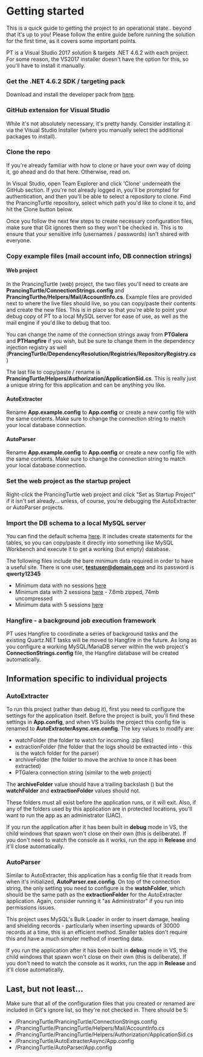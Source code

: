 # Getting started

This is a quick guide to getting the project to an operational state.. beyond that it's up to you! Please follow the entire guide before running the solution for the first time, as it covers some important points.

PT is a Visual Studio 2017 solution & targets .NET 4.6.2 with each project. For some reason, the VS2017 installer doesn't have the option for this, so you'll have to install it manually.

### Get the .NET 4.6.2 SDK / targeting pack
Download and install the developer pack from [here](https://www.microsoft.com/en-us/download/details.aspx?id=53321).

### GitHub extension for Visual Studio
While it's not absolutely necessary, it's pretty handy. Consider installing it via the Visual Studio Installer (where you manually select the additional packages to install).

### Clone the repo
If you're already familiar with how to clone or have your own way of doing it, go ahead and do that here. Otherwise, read on.

In Visual Studio, open Team Explorer and click 'Clone' underneath the GitHub section. If you're not already logged in, you'll be prompted for authentication, and then you'll be able to select a repository to clone. Find the PrancingTurtle repository, select which path you'd like to clone it to, and hit the Clone button below.

Once you follow the next few steps to create necessary configuration files, make sure that Git ignores them so they won't be checked in. This is to ensure that your sensitive info (usernames / passwords) isn't shared with everyone.

### Copy example files (mail account info, DB connection strings)

#### Web project

In the PrancingTurtle (web) project, the two files you'll need to create are **PrancingTurtle/ConnectionStrings.config** and **PrancingTurthe/Helpers/Mail/AccountInfo.cs**. Example files are provided next to where the live files should live, so you can copy/paste their contents and create the new files. This is in place so that you're able to point your debug copy of PT to a local MySQL server for ease of use, as well as the mail engine if you'd like to debug that too.

You can change the name of the connection strings away from **PTGalera** and **PTHangfire** if you wish, but be sure to change them in the dependency injection registry as well (**PrancingTurtle/DependencyResolution/Registries/RepositoryRegistry.cs**)

The last file to copy/paste / rename is **PrancingTurtle/Helpers/Authorization/ApplicationSid.cs**. This is really just a unique string for this application and can be anything you like.

#### AutoExtracter

Rename **App.example.config** to **App.config** or create a new config file with the same contents. Make sure to change the connection string to match your local database connection.

#### AutoParser

Rename **App.example.config** to **App.config** or create a new config file with the same contents. Make sure to change the connection string to match your local database connection.

### Set the web project as the startup project
Right-click the PrancingTurtle web project and click "Set as Startup Project" if it isn't set already... unless, of course, you're debugging the AutoExtracter or AutoParser projects.

### Import the DB schema to a local MySQL server
You can find the default schema [here](https://github.com/hewisaurus/PrancingTurtle/blob/master/PTSchema-20171016.sql). It includes create statements for the tables, so you can copy/paste it directly into something like MySQL Workbench and execute it to get a working (but empty) database.

The following files include the bare minimum data required in order to have a useful site. There is one user, **testuser@domain.com** and its password is **qwerty12345**
 * Minimum data with no sessions [here](https://github.com/hewisaurus/PrancingTurtle/blob/master/PTBasicData-IncGuild-NoSessions.sql)
 * Minimum data with 2 sessions [here](https://github.com/hewisaurus/PrancingTurtle/blob/master/PTBasicData-IncGuild-2Sessions.zip) - 7.6mb zipped, 74mb uncompressed
 * Minimum data with 5 sessions [here](https://github.com/hewisaurus/PrancingTurtle/blob/master/PTBasicData-IncGuild-5Sessions.zip)

### Hangfire - a background job execution framework
PT uses Hangfire to coordinate a series of background tasks and the existing Quartz.NET tasks will be moved to Hangfire in the future. As long as you configure a working MySQL/MariaDB server within the web project's **ConnectionStrings.config** file, the Hangfire database will be created automatically.

## Information specific to individual projects

### AutoExtracter

To run this project (rather than debug it), first you need to configure the settings for the application itself. Before the project is built, you'll find these settings in **App.config**, and when VS builds the project this config file is renamed to **AutoExtracterAsync.exe.config**. The key values to modify are:
 * watchFolder (the folder to watch for incoming .zip files)
 * extractionFolder (the folder that the logs should be extracted into - this is the watch folder for the parser)
 * archiveFolder (the folder to move the archive to once it has been extracted)
 * PTGalera connection string (similar to the web project)
 
 The **archiveFolder** value should have a trailing backslash (\) but the **watchFolder** and **extractionFolder** values should not.

These folders must all exist before the application runs, or it will exit. Also, if any of the folders used by this application are in protected locations, you'll want to run the app as an administrator (UAC).

If you run the application after it has been built in **debug** mode in VS, the child windows that spawn won't close on their own (this is deliberate). If you don't need to watch the console as it works, run the app in **Release** and it'll close automatically.

### AutoParser

Similar to AutoExtracter, this application has a config file that it reads from when it's initialized, **AutoParser.exe.config**. On top of the connection string, the only setting you need to configure is the **watchFolder**, which should be the same path as the **extractionFolder** for the AutoExtracter application. Again, consider running it "as Administrator" if you run into permissions issues.

This project uses MySQL's Bulk Loader in order to insert damage, healing and shielding records - particularly when inserting upwards of 30000 records at a time, this is an efficient method. Smaller tables don't require this and have a much simpler method of inserting data.

If you run the application after it has been built in **debug** mode in VS, the child windows that spawn won't close on their own (this is deliberate). If you don't need to watch the console as it works, run the app in **Release** and it'll close automatically.

## Last, but not least...

Make sure that all of the configuration files that you created or renamed are included in Git's ignore list, so they're not checked in. There should be 5:
* /PrancingTurtle/PrancingTurtle/ConnectionStrings.config
* /PrancingTurtle/PrancingTurtle/Helpers/Mail/AccountInfo.cs
* /PrancingTurtle/PrancingTurtle/Helpers/Authorization/ApplicationSid.cs
* /PrancingTurtle/AutoExtracterAsync/App.config
* /PrancingTurtle/AutoParser/App.config
